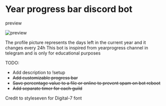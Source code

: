 # Year progress bar discord bot
preview

![preview](https://i.imgur.com/rPhZF3a.png)

The profile picture represents the days left in the current year and it changes every 24h
This bot is inspired from yearprogress channel in telegram and is only for educational purposes


TODO:
* Add description to !setup
* ~~Add customizable progress bar~~
* ~~Save percentage value to a file or online to prevent spam on bot reboot~~
* ~~Add separate timer for each guild~~

Credit to styleseven for Digital-7 font 
